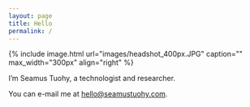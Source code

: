```yaml
---
layout: page
title: Hello
permalink: /
---
```


{% include image.html url="images/headshot_400px.JPG" caption="" max_width="300px" align="right" %}

I’m Seamus Tuohy, a technologist and researcher.

You can e-mail me at [hello@seamustuohy.com](mailto:hello@seamustuohy.com).
